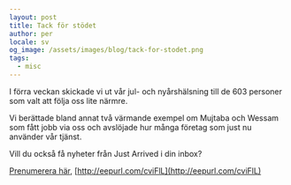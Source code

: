 ```yaml
---
layout: post
title: Tack för stödet
author: per
locale: sv
og_image: /assets/images/blog/tack-for-stodet.png
tags:
  - misc
---
```


I förra veckan skickade vi ut vår jul- och nyårshälsning till de 603 personer som valt att följa oss lite närmre.

Vi berättade bland annat två värmande exempel om Mujtaba och Wessam som fått jobb via oss och avslöjade hur många företag som just nu använder vår tjänst.

Vill du också få nyheter från Just Arrived i din inbox?

[Prenumerera här](http://eepurl.com/cviFlL), [http://eepurl.com/cviFlL](http://eepurl.com/cviFlL)
